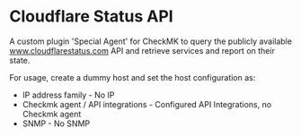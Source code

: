# Cloudflare Status API

A custom plugin 'Special Agent' for CheckMK to query the publicly available www.cloudflarestatus.com API and retrieve services and report on their state.

For usage, create a dummy host and set the host configuration as:
* IP address family - No IP
* Checkmk agent / API integrations - Configured API Integrations, no Checkmk agent
* SNMP - No SNMP
